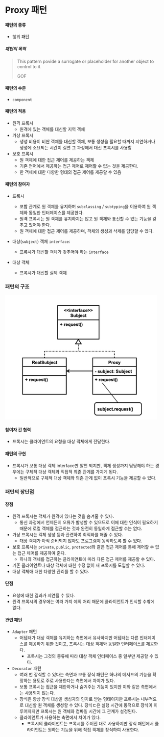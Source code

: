 # Proxy 패턴

#### 패턴의 종류
* 행위 패턴

##### 패턴의 목적

> This pattern povide a surrogate or placeholder for another object to control to it.
>
> GOF


#### 패턴의 수준
* `component`

#### 패턴의 적용
* 원격 프록시
  * 원격에 있는 객체를 대신할 지역 객체
* 가상 프록시
  * 생성 비용이 비싼 객체를 대신할 객체, 보통 생성을 필요할 때까지 지연하거나 생성에 소요되는 시간이 길면 그 과정에서 대신 프록시를 사용함
* 보호 프록시
  * 원 객체에 대한 접근 제어를 제공하는 객체
  * 기존 언어에서 제공하는 접근 제어로 제어할 수 없는 것을 제공한다.
  * 한 객체에 대한 다향한 형태의 접근 제어를 제공할 수 있음


#### 패턴의 참여자

* 프록시
  * 포함 관계로 원 객체를 유지하며 `subclassing` / `subtyping`을 이용하여 원 객체와 동일한 인터페이스를 제공한다.
  * 원격 프록시는 원 객체를 유지하지는 않고 원 객체와 통신할 수 있는 기능을 갖추고 있어야 한다.
  * 원 객체에 대한 접근 제어를 제공하며, 객체의 생성과 삭제를 담당할 수 있다.

* 대상(`subject`) 객체 `interface`:
  * 프록시가 대신할 객체가 갖추어야 하는 `interface`

* 대상 객체
  * 프록시가 대신할 실제 객체


### 패턴의 구조

![img.png](./res/img.png)


#### 참여자 간 협력

* 프록시는 클라이언트의 요청을 대상 객체에게 전달한다.

#### 패턴의 구현

* 프록시가 보통 대상 객체 interface만 알면 되지만, 객체 생성까지 담당해야 하는 경우에는 구체적 대상 객체와 직접적 의존 관계를 가지게 된다.
  * 일반적으로 구체적 대상 객체와 의존 관계 없이 프록시 기능을 제공할 수 있다.

### 패턴의 장단점


#### 장점

* 원격 프록시는 객체가 원격에 있다는 것을 숨겨줄 수 있다.
  * 통신 과정에서 언제든지 오류가 발생할 수 있으므로 이에 대한 인식이 필요하기 때문에 로컬 객체를 접근하는 것과 완전히 동일하게 접근할 수는 없다.
* 가상 프록시는 객체 생성 등과 관련하여 최적화를 해줄 수 있다.
  * 대상 객체가 아직 준비되지 않아도 프로그램이 동작하도록 할 수 있다.
* 보호 프록시는 `private`, `public`, `protected`와 같은 접근 제어를 통해 제어할 수 없는 접근 제어를 제공하여 준다.
  * 하나의 객체를 접근하는 클라이언트에 따라 다른 접근 제어를 제공할 수 있다.
* 기존 클라이언트나 대상 객체에 대한 수정 없이 새 프록시를 도입할 수 있다.
* 대상 객체애 대한 다양한 관리를 할 수 있다.

#### 단점
* 요청에 대한 결과가 지연될 수 있다.
* 원격 프록시의 경우에는 여러 가지 예외 처리 때문에 클라이언트가 인식할 수밖에 없다.


#### 관련 패턴

* `Adapter` 패턴
  * 어댑터가 대상 객체를 유지하는 측면에서 유사하지만 어댑터는 다른 인터페이스를 제공하기 위한 것이고, 프록시는 대상 객체와 동일한 인터페이스를 제공한다.
    * 프록시는 그것의 종류에 따라 대상 객체 인터페이스 중 일부만 제공할 수 있다.
* `Decorator` 패턴
  * 여러 번 장식할 수 있다는 측면과 보통 장식 패턴은 하나의 메서드의 기능을 확장하는 용도로 주로 사용한다는 측면에서 차이가 있다.
  * 보통 프록시는 접근을 제한하거나 숨겨주는 기능이 있지만 이와 같은 측면에서는 사용되지 않는다.
  * 장식은 항상 장식 대상을 생성자의 인자로 받는 형태이지만 프록시는 내부적으로 대신할 원 객체를 생성할 수 있다. 장식ㄷ은 실행 시간에 동적으로 장식이
    이루어지지만 프록시는 원 객체와 컴파일 시간에 그 관계가 설정된다.
  * 클라이언트가 사용하는 측면에서 차이가 있다.
    * 프록시의 클라이언트는 프록시를 주어진 대로 사용하지만 장식 패턴에서 클라이언트는 원하는 기능을 위해 직접 객체를 장식하여 사용한다.


